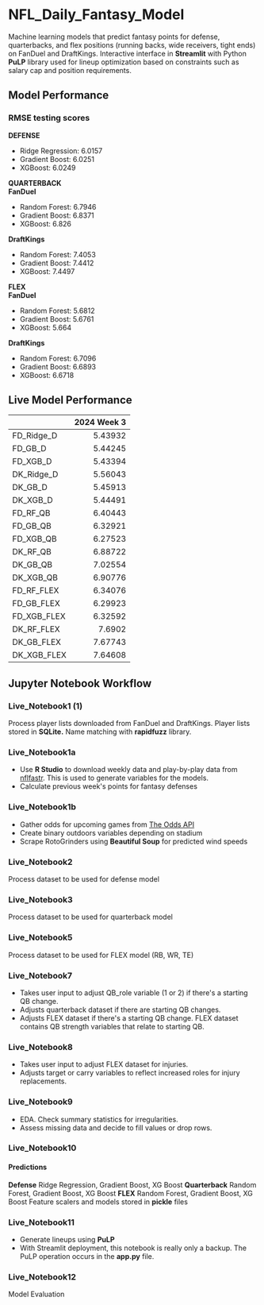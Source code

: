 # NFL_Daily_Fantasy_Model
Machine learning models that predict fantasy points for defense, quarterbacks, and flex positions (running backs, wide receivers, tight ends) on FanDuel and DraftKings. Interactive interface in **Streamlit** with Python **PuLP** library used for lineup optimization based on constraints such as salary cap and position requirements.

## Model Performance
### RMSE testing scores
**DEFENSE**
- Ridge Regression: 6.0157
- Gradient Boost: 6.0251
- XGBoost: 6.0249

**QUARTERBACK**<br>
**FanDuel**
- Random Forest: 6.7946
- Gradient Boost: 6.8371
- XGBoost: 6.826

**DraftKings**
- Random Forest: 7.4053
- Gradient Boost: 7.4412
- XGBoost: 7.4497

**FLEX**<br>
**FanDuel**
- Random Forest: 5.6812
- Gradient Boost: 5.6761
- XGBoost: 5.664

**DraftKings**
- Random Forest: 6.7096
- Gradient Boost: 6.6893
- XGBoost: 6.6718

## Live Model Performance
|             |   2024 Week 3 |
|:------------|--------------:|
| FD_Ridge_D  |       5.43932 |
| FD_GB_D     |       5.44245 |
| FD_XGB_D    |       5.43394 |
| DK_Ridge_D  |       5.56043 |
| DK_GB_D     |       5.45913 |
| DK_XGB_D    |       5.44491 |
| FD_RF_QB    |       6.40443 |
| FD_GB_QB    |       6.32921 |
| FD_XGB_QB   |       6.27523 |
| DK_RF_QB    |       6.88722 |
| DK_GB_QB    |       7.02554 |
| DK_XGB_QB   |       6.90776 |
| FD_RF_FLEX  |       6.34076 |
| FD_GB_FLEX  |       6.29923 |
| FD_XGB_FLEX |       6.32592 |
| DK_RF_FLEX  |       7.6902  |
| DK_GB_FLEX  |       7.67743 |
| DK_XGB_FLEX |       7.64608 |

## Jupyter Notebook Workflow

### Live_Notebook1 (1)
Process player lists downloaded from FanDuel and DraftKings. Player lists stored in **SQLite.** Name matching with **rapidfuzz** library.

### Live_Notebook1a
- Use **R Studio** to download weekly data and play-by-play data from [nflfastr](https://www.nflfastr.com/articles/beginners_guide.html). This is used to generate variables for the models.
- Calculate previous week's points for fantasy defenses

### Live_Notebook1b
- Gather odds for upcoming games from [The Odds API](https://the-odds-api.com/)
- Create binary outdoors variables depending on stadium
- Scrape RotoGrinders using **Beautiful Soup** for predicted wind speeds

### Live_Notebook2
Process dataset to be used for defense model

### Live_Notebook3
Process dataset to be used for quarterback model

### Live_Notebook5
Process dataset to be used for FLEX model (RB, WR, TE)

### Live_Notebook7
- Takes user input to adjust QB_role variable (1 or 2) if there's a starting QB change.
- Adjusts quarterback dataset if there are starting QB changes.
- Adjusts FLEX dataset if there's a starting QB change. FLEX dataset contains QB strength variables that relate to starting QB.

### Live_Notebook8
- Takes user input to adjust FLEX dataset for injuries.
- Adjusts target or carry variables to reflect increased roles for injury replacements.

### Live_Notebook9
- EDA. Check summary statistics for irregularities. 
- Assess missing data and decide to fill values or drop rows.

### Live_Notebook10
#### Predictions
**Defense** Ridge Regression, Gradient Boost, XG Boost
**Quarterback** Random Forest, Gradient Boost, XG Boost
**FLEX** Random Forest, Gradient Boost, XG Boost
Feature scalers and models stored in **pickle** files

### Live_Notebook11
- Generate lineups using **PuLP**
- With Streamlit deployment, this notebook is really only a backup. The PuLP operation occurs in the **app.py** file.

### Live_Notebook12
Model Evaluation
